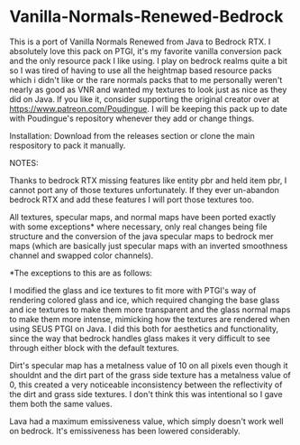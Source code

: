  # Vanilla-Normals-Renewed-Bedrock
This is a port of Vanilla Normals Renewed from Java to Bedrock RTX. I absolutely love this pack on PTGI, it's my favorite vanilla conversion pack and the only resource pack I like using. I play on bedrock realms quite a bit so I was tired of having to use all the heightmap based resource packs which i didn't like or the rare normals packs that to me personally weren't nearly as good as VNR and wanted my textures to look just as nice as they did on Java. If you like it, consider supporting the original creator over at https://www.patreon.com/Poudingue. I will be keeping this pack up to date with Poudingue's repository whenever they add or change things.

Installation: Download from the releases section or clone the main respository to pack it manually.

NOTES:

Thanks to bedrock RTX missing features like entity pbr and held item pbr, I cannot port any of those textures unfortunately. If they ever un-abandon bedrock RTX and add these features I will port those textures too.

All textures, specular maps, and normal maps have been ported exactly with some exceptions* where necessary, only real changes being file structure and the conversion of the java specular maps to bedrock mer maps (which are basically just specular maps with an inverted smoothness channel and swapped color channels).

*The exceptions to this are as follows: 

I modified the glass and ice textures to fit more with PTGI's way of rendering colored glass and ice, which required changing the base glass and ice textures to make them more transparent and the glass normal maps to make them more intense, mimicking how the textures are rendered when using SEUS PTGI on Java. I did this both for aesthetics and functionality, since the way that bedrock handles glass makes it very difficult to see through either block with the default textures.

Dirt's specular map has a metalness value of 10 on all pixels even though it shouldnt and the dirt part of the grass side texture has a metalness value of 0, this created a very noticeable inconsistency between the reflectivity of the dirt and grass side textures. I don't think this was intentional so I gave them both the same values.

Lava had a maximum emissiveness value, which simply doesn't work well on bedrock. It's emissiveness has been lowered considerably.
